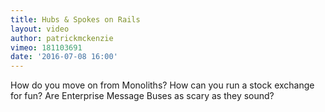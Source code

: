 ```yaml
---
title: Hubs & Spokes on Rails
layout: video
author: patrickmckenzie
vimeo: 181103691
date: '2016-07-08 16:00'
---
```


How do you move on from Monoliths? How can you run a stock exchange for fun? Are Enterprise Message Buses as scary as they sound?
